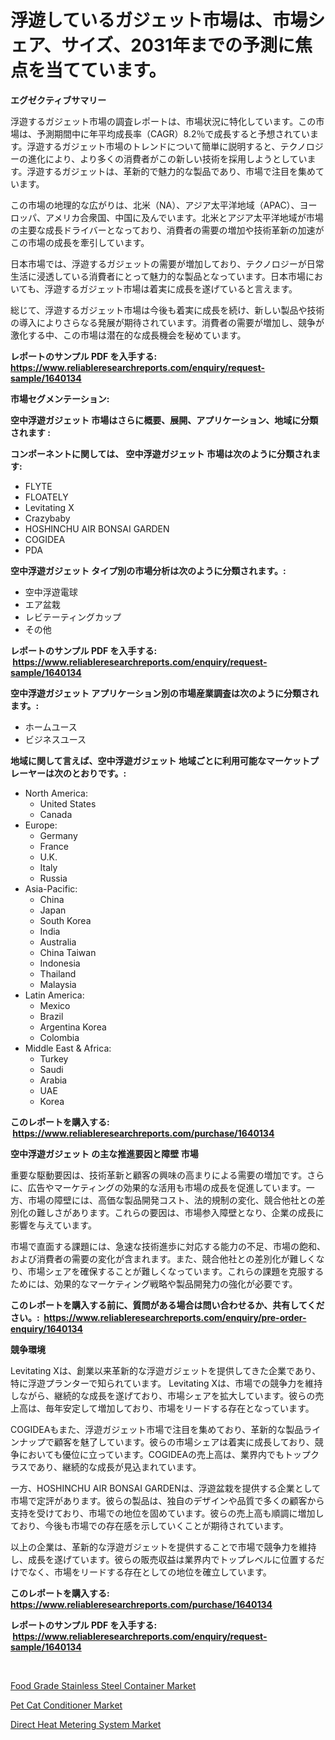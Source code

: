 <p><h1>浮遊しているガジェット市場は、市場シェア、サイズ、2031年までの予測に焦点を当てています。</h1></p><p><strong>エグゼクティブサマリー</strong></p>
<p><p>浮遊するガジェット市場の調査レポートは、市場状況に特化しています。この市場は、予測期間中に年平均成長率（CAGR）8.2％で成長すると予想されています。浮遊するガジェット市場のトレンドについて簡単に説明すると、テクノロジーの進化により、より多くの消費者がこの新しい技術を採用しようとしています。浮遊するガジェットは、革新的で魅力的な製品であり、市場で注目を集めています。</p><p>この市場の地理的な広がりは、北米（NA）、アジア太平洋地域（APAC）、ヨーロッパ、アメリカ合衆国、中国に及んでいます。北米とアジア太平洋地域が市場の主要な成長ドライバーとなっており、消費者の需要の増加や技術革新の加速がこの市場の成長を牽引しています。</p><p>日本市場では、浮遊するガジェットの需要が増加しており、テクノロジーが日常生活に浸透している消費者にとって魅力的な製品となっています。日本市場においても、浮遊するガジェット市場は着実に成長を遂げていると言えます。</p><p>総じて、浮遊するガジェット市場は今後も着実に成長を続け、新しい製品や技術の導入によりさらなる発展が期待されています。消費者の需要が増加し、競争が激化する中、この市場は潜在的な成長機会を秘めています。</p></p>
<p><strong>レポートのサンプル PDF を入手する: <a href="https://www.reliableresearchreports.com/enquiry/request-sample/1640134">https://www.reliableresearchreports.com/enquiry/request-sample/1640134</a></strong></p>
<p><strong>市場セグメンテーション:</strong></p>
<p><strong> 空中浮遊ガジェット 市場はさらに概要、展開、アプリケーション、地域に分類されます :</strong></p>
<p><strong>コンポーネントに関しては、 空中浮遊ガジェット 市場は次のように分類されます: &nbsp;</strong></p>
<p><ul><li>FLYTE</li><li>FLOATELY</li><li>Levitating X</li><li>Crazybaby</li><li>HOSHINCHU AIR BONSAI GARDEN</li><li>COGIDEA</li><li>PDA</li></ul></p>
<p><strong> 空中浮遊ガジェット タイプ別の市場分析は次のように分類されます。:</strong></p>
<p><ul><li>空中浮遊電球</li><li>エア盆栽</li><li>レビテーティングカップ</li><li>その他</li></ul></p>
<p><strong>レポートのサンプル PDF を入手する: &nbsp;<a href="https://www.reliableresearchreports.com/enquiry/request-sample/1640134">https://www.reliableresearchreports.com/enquiry/request-sample/1640134</a></strong></p>
<p><strong> 空中浮遊ガジェット アプリケーション別の市場産業調査は次のように分類されます。:</strong></p>
<p><ul><li>ホームユース</li><li>ビジネスユース</li></ul></p>
<p><strong>地域に関して言えば、空中浮遊ガジェット 地域ごとに利用可能なマーケットプレーヤーは次のとおりです。:</strong></p>
<p><ul>
    <li>
        North America:
        <ul>
            <li>United States</li>
            <li>Canada</li>
        </ul>
    </li>
    <li>
        Europe:
        <ul>
            <li>Germany</li>
            <li>France</li>
            <li>U.K.</li>
            <li>Italy</li>
            <li>Russia</li>
        </ul>
    </li>
    <li>
        Asia-Pacific:
        <ul>
            <li>China</li>
            <li>Japan</li>
            <li>South Korea</li>
            <li>India</li>
            <li>Australia</li>
            <li>China Taiwan</li>
            <li>Indonesia</li>
            <li>Thailand</li>
            <li>Malaysia</li>
        </ul>
    </li>
    <li>
        Latin America:
        <ul>
            <li>Mexico</li>
            <li>Brazil</li>
            <li>Argentina Korea</li>
            <li>Colombia</li>
        </ul>
    </li>
    <li>
        Middle East & Africa:
        <ul>
            <li>Turkey</li>
            <li>Saudi</li>
            <li>Arabia</li>
            <li>UAE</li>
            <li>Korea</li>
        </ul>
    </li>
    </ul></p>
<p><strong>このレポートを購入する: &nbsp;<a href="https://www.reliableresearchreports.com/purchase/1640134">https://www.reliableresearchreports.com/purchase/1640134</a></strong></p>
<p><strong>空中浮遊ガジェット の主な推進要因と障壁 市場</strong></p>
<p><p>重要な駆動要因は、技術革新と顧客の興味の高まりによる需要の増加です。さらに、広告やマーケティングの効果的な活用も市場の成長を促進しています。一方、市場の障壁には、高価な製品開発コスト、法的規制の変化、競合他社との差別化の難しさがあります。これらの要因は、市場参入障壁となり、企業の成長に影響を与えています。</p><p>市場で直面する課題には、急速な技術進歩に対応する能力の不足、市場の飽和、および消費者の需要の変化が含まれます。また、競合他社との差別化が難しくなり、市場シェアを確保することが難しくなっています。これらの課題を克服するためには、効果的なマーケティング戦略や製品開発力の強化が必要です。</p></p>
<p><strong>このレポートを購入する前に、質問がある場合は問い合わせるか、共有してください。:&nbsp; <a href="https://www.reliableresearchreports.com/enquiry/pre-order-enquiry/1640134">https://www.reliableresearchreports.com/enquiry/pre-order-enquiry/1640134</a></strong></p>
<p><strong>競争環境</strong></p>
<p><p>Levitating Xは、創業以来革新的な浮遊ガジェットを提供してきた企業であり、特に浮遊プランターで知られています。 Levitating Xは、市場での競争力を維持しながら、継続的な成長を遂げており、市場シェアを拡大しています。彼らの売上高は、毎年安定して増加しており、市場をリードする存在となっています。</p><p>COGIDEAもまた、浮遊ガジェット市場で注目を集めており、革新的な製品ラインナップで顧客を魅了しています。彼らの市場シェアは着実に成長しており、競争においても優位に立っています。COGIDEAの売上高は、業界内でもトップクラスであり、継続的な成長が見込まれています。</p><p>一方、HOSHINCHU AIR BONSAI GARDENは、浮遊盆栽を提供する企業として市場で定評があります。彼らの製品は、独自のデザインや品質で多くの顧客から支持を受けており、市場での地位を固めています。彼らの売上高も順調に増加しており、今後も市場での存在感を示していくことが期待されています。</p><p>以上の企業は、革新的な浮遊ガジェットを提供することで市場で競争力を維持し、成長を遂げています。彼らの販売収益は業界内でトップレベルに位置するだけでなく、市場をリードする存在としての地位を確立しています。</p></p>
<p><strong>このレポートを購入する: &nbsp; <a href="https://www.reliableresearchreports.com/purchase/1640134">https://www.reliableresearchreports.com/purchase/1640134</a></strong></p>
<p><strong>レポートのサンプル PDF を入手する: &nbsp;<a href="https://www.reliableresearchreports.com/enquiry/request-sample/1640134">https://www.reliableresearchreports.com/enquiry/request-sample/1640134</a></strong><strong></strong></p>
<p>&nbsp;</p>
<p><p><a href="https://github.com/rahu1506/Market-Research-Report-List-3/blob/main/food-grade-stainless-steel-container-market.md">Food Grade Stainless Steel Container Market</a></p><p><a href="https://github.com/jaidynmorantestelletmjzya/Market-Research-Report-List-2/blob/main/pet-cat-conditioner-market.md">Pet Cat Conditioner Market</a></p><p><a href="https://github.com/juniordelafrance/Market-Research-Report-List-2/blob/main/direct-heat-metering-system-market.md">Direct Heat Metering System Market</a></p></p>